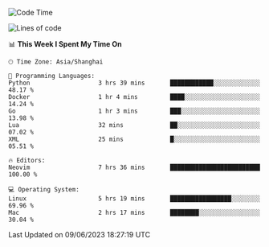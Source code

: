 <!--START_SECTION:waka-->
![Code Time](http://img.shields.io/badge/Code%20Time-1%2C387%20hrs%2018%20mins-blue)

![Lines of code](https://img.shields.io/badge/From%20Hello%20World%20I%27ve%20Written-261.5%20thousand%20lines%20of%20code-blue)

📊 **This Week I Spent My Time On** 

```text
🕑︎ Time Zone: Asia/Shanghai

💬 Programming Languages: 
Python                   3 hrs 39 mins       ████████████░░░░░░░░░░░░░   48.17 % 
Docker                   1 hr 4 mins         ████░░░░░░░░░░░░░░░░░░░░░   14.24 % 
Go                       1 hr 3 mins         ███░░░░░░░░░░░░░░░░░░░░░░   13.98 % 
Lua                      32 mins             ██░░░░░░░░░░░░░░░░░░░░░░░   07.02 % 
XML                      25 mins             █░░░░░░░░░░░░░░░░░░░░░░░░   05.51 % 

🔥 Editors: 
Neovim                   7 hrs 36 mins       █████████████████████████   100.00 % 

💻 Operating System: 
Linux                    5 hrs 19 mins       █████████████████░░░░░░░░   69.96 % 
Mac                      2 hrs 17 mins       ████████░░░░░░░░░░░░░░░░░   30.04 % 
```


 Last Updated on 09/06/2023 18:27:19 UTC
<!--END_SECTION:waka-->
